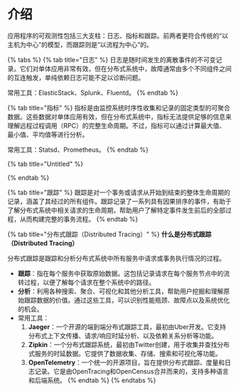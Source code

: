 # 介绍

应用程序的可观测性包括三大支柱：日志、指标和跟踪。前两者更符合传统的“以主机为中心”的模型，而跟踪则是“以流程为中心”的。

{% tabs %}
{% tab title="日志" %}
日志是随时间发生的离散事件的不可变记录。它们对单体应用非常有效，但在分布式系统中，故障通常由多个不同组件之间的互连触发，单纯依赖日志可能不足以诊断问题。

常用工具：ElasticStack、Splunk、Fluentd。
{% endtab %}

{% tab title="指标" %}
指标是由监控系统时序性收集和记录的固定类型的可聚合数据。这些数据对单体应用有效，但在分布式系统中，指标无法提供足够的信息来理解远程过程调用（RPC）的完整生命周期。不过，指标可以通过计算最大值、最小值、平均值等进行分析。

常用工具：Statsd、Prometheus。
{% endtab %}

{% tab title="Untitled" %}

{% endtab %}

{% tab title="跟踪" %}
跟踪是对一个事务或请求从开始到结束的整体生命周期的记录，涵盖了其经过的所有组件。跟踪记录了一系列具有因果排序的事件，有助于了解分布式系统中相关请求的生命周期，帮助用户了解特定事件发生前后的全部过程，从而构建完整的事务流程。
{% endtab %}

{% tab title="分布式跟踪（Distributed Tracing）" %}
**什么是分布式跟踪（Distributed Tracing）**

分布式跟踪是跟踪和分析分布式系统中所有服务中请求或事务执行情况的过程。

* **跟踪**：指在每个服务中获取原始数据。这包括记录请求在每个服务节点中的流转过程，以便了解每个请求在整个系统中的路径。
* **分析**：利用各种搜索、聚合、可视化和其他分析工具，帮助用户挖掘和理解原始跟踪数据的价值。通过这些工具，可以识别性能瓶颈、故障点以及系统优化的机会。
* 常用工具：
  1. **Jaeger**：一个开源的端到端分布式跟踪工具，最初由Uber开发。它支持分布式上下文传播、请求/响应时延分析、以及依赖关系分析等功能。
  2. **Zipkin**：一个分布式跟踪系统，最初由Twitter创建，用于收集并查找分布式服务的时延数据。它提供了数据收集、存储、搜索和可视化等功能。
  3. **OpenTelemetry**：一个统一的开源项目，旨在提供分布式跟踪、度量和日志记录。它是由OpenTracing和OpenCensus合并而来的，支持多种语言和后端系统。
{% endtab %}
{% endtabs %}











